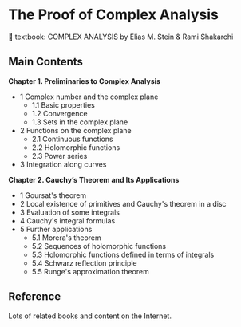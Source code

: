 # The Proof of Complex Analysis

:book: textbook: COMPLEX ANALYSIS by Elias M. Stein & Rami Shakarchi

## Main Contents

**Chapter 1. Preliminaries to Complex Analysis**
- 1 Complex number and the complex plane
  - 1.1 Basic properties
  - 1.2 Convergence
  - 1.3 Sets in the complex plane
- 2 Functions on the complex plane
  - 2.1 Continuous functions
  - 2.2 Holomorphic functions
  - 2.3 Power series
- 3 Integration along curves

**Chapter 2. Cauchy’s Theorem and Its Applications**
- 1 Goursat's theorem
- 2 Local existence of primitives and Cauchy's theorem in a disc
- 3 Evaluation of some integrals
- 4 Cauchy's integral formulas
- 5 Further applications
  - 5.1 Morera's theorem
  - 5.2 Sequences of holomorphic functions
  - 5.3 Holomorphic functions defined in terms of integrals
  - 5.4 Schwarz reflection principle
  - 5.5 Runge's approximation theorem

## Reference

Lots of related books and content on the Internet.
